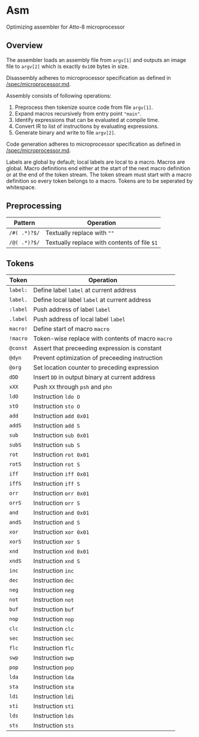 # Asm

Optimizing assembler for Atto-8 microprocessor

## Overview

The assembler loads an assembly file from `argv[1]` and outputs an image file to `argv[2]` which is exactly `0x100` bytes in size.

Disassembly adheres to microprocessor specification as defined in [/spec/microprocessor.md](../spec/microprocessor.md).

Assembly consists of following operations:

1. Preprocess then tokenize source code from file `argv[1]`.
2. Expand macros recursively from entry point `"main"`.
3. Identify expressions that can be evaluated at compile time.
4. Convert IR to list of instructions by evaluating expressions.
5. Generate binary and write to file `argv[2]`.

Code generation adheres to microprocessor specification as defined in [/spec/microprocessor.md](../spec/microprocessor.md).

Labels are global by default; local labels are local to a macro. Macros are global. Macro definitions end either at the start of the next macro definition or at the end of the token stream. The token stream must start with a macro definition so every token belongs to a macro. Tokens are to be seperated by whitespace.

## Preprocessing

| Pattern      | Operation                                    |
| ------------ | -------------------------------------------- |
| `/#( .*)?$/` | Textually replace with `""`                  |
| `/@( .*)?$/` | Textually replace with contents of file `$1` |

## Tokens

| Token    | Operation                                         |
| -------- | ------------------------------------------------- |
| `label:` | Define label `label` at current address           |
| `label.` | Define local label `label` at current address     |
| `:label` | Push address of label `label`                     |
| `.label` | Push address of local label `label`               |
| `macro!` | Define start of macro `macro`                     |
| `!macro` | Token-wise replace with contents of macro `macro` |
| `@const` | Assert that preceeding expression is constant     |
| `@dyn`   | Prevent optimization of preceeding instruction    |
| `@org`   | Set location counter to preceding expression      |
| `dDD`    | Insert `DD` in output binary at current address   |
| `xXX`    | Push `XX` through `psh` and `phn`                 |
| `ldO`    | Instruction `ldo O`                               |
| `stO`    | Instruction `sto O`                               |
| `add`    | Instruction `add 0x01`                            |
| `addS`   | Instruction `add S`                               |
| `sub`    | Instruction `sub 0x01`                            |
| `subS`   | Instruction `sub S`                               |
| `rot`    | Instruction `rot 0x01`                            |
| `rotS`   | Instruction `rot S`                               |
| `iff`    | Instruction `iff 0x01`                            |
| `iffS`   | Instruction `iff S`                               |
| `orr`    | Instruction `orr 0x01`                            |
| `orrS`   | Instruction `orr S`                               |
| `and`    | Instruction `and 0x01`                            |
| `andS`   | Instruction `and S`                               |
| `xor`    | Instruction `xor 0x01`                            |
| `xorS`   | Instruction `xor S`                               |
| `xnd`    | Instruction `xnd 0x01`                            |
| `xndS`   | Instruction `xnd S`                               |
| `inc`    | Instruction `inc`                                 |
| `dec`    | Instruction `dec`                                 |
| `neg`    | Instruction `neg`                                 |
| `not`    | Instruction `not`                                 |
| `buf`    | Instruction `buf`                                 |
| `nop`    | Instruction `nop`                                 |
| `clc`    | Instruction `clc`                                 |
| `sec`    | Instruction `sec`                                 |
| `flc`    | Instruction `flc`                                 |
| `swp`    | Instruction `swp`                                 |
| `pop`    | Instruction `pop`                                 |
| `lda`    | Instruction `lda`                                 |
| `sta`    | Instruction `sta`                                 |
| `ldi`    | Instruction `ldi`                                 |
| `sti`    | Instruction `sti`                                 |
| `lds`    | Instruction `lds`                                 |
| `sts`    | Instruction `sts`                                 |
